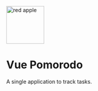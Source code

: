 <p align="left"><img alt="red apple" src="https://github.com/user-attachments/assets/598f9082-ffde-49a0-9a51-e9cb6c0fe2e6" width="100" /></p>

# Vue Pomorodo
A single application to track tasks.